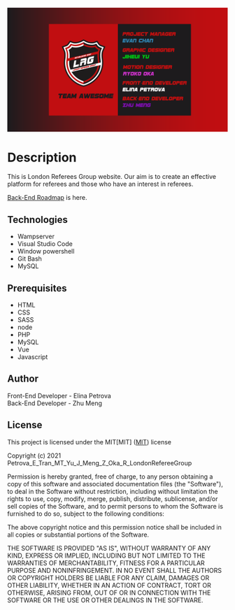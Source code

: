 ![header image](/public/images/readme.png " London Referees Group")

# Description
This is London Referees Group website. Our aim is to create an effective platform for referees and those who have an interest in referees.  <br>

[Back-End Roadmap](https://docs.google.com/document/d/1Q_sYSP3GiP5ZW-WuqgzzDQsDQYHUyVFd51qVUREe3i4/edit?usp=sharing) is here.<br>



## Technologies
* Wampserver
* Visual Studio Code
* Window powershell
* Git Bash
* MySQL


## Prerequisites
* HTML
* CSS
* SASS
* node
* PHP
* MySQL
* Vue
* Javascript




## Author
Front-End Developer - Elina Petrova <br>
Back-End Developer - Zhu Meng <br>


## License
 
This project is licensed under the MIT[MIT]
([MIT](https://choosealicense.com/licenses/mit/)) license

Copyright (c) 2021 Petrova_E_Tran_MT_Yu_J_Meng_Z_Oka_R_LondonRefereeGroup

Permission is hereby granted, free of charge, to any person obtaining a copy of this software and associated documentation files (the "Software"), to deal in the Software without restriction, including without limitation the rights to use, copy, modify, merge, publish, distribute, sublicense, and/or sell copies of the Software, and to permit persons to whom the Software is furnished to do so, subject to the following conditions:

The above copyright notice and this permission notice shall be included in all copies or substantial portions of the Software.

THE SOFTWARE IS PROVIDED "AS IS", WITHOUT WARRANTY OF ANY KIND, EXPRESS OR IMPLIED, INCLUDING BUT NOT LIMITED TO THE WARRANTIES OF MERCHANTABILITY, FITNESS FOR A PARTICULAR PURPOSE AND NONINFRINGEMENT. IN NO EVENT SHALL THE AUTHORS OR COPYRIGHT HOLDERS BE LIABLE FOR ANY CLAIM, DAMAGES OR OTHER LIABILITY, WHETHER IN AN ACTION OF CONTRACT, TORT OR OTHERWISE, ARISING FROM, OUT OF OR IN CONNECTION WITH THE SOFTWARE OR THE USE OR OTHER DEALINGS IN THE SOFTWARE.